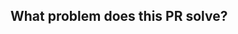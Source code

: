 <!--
Thank you for contributing to Java Design Patterns!

If you're unsure where to start, please refer to the contributing doc:

https://github.com/iluwatar/java-design-patterns/wiki/01.-How-to-contribute

If you still have questions, please let us know via issues or [gitter](https://matrix.to/#/#iluwatar_java-design-patterns:gitter.im).
-->

## What problem does this PR solve?

<!-- Please describe the problem you're trying to solve. Uncomment the following line if this PR closes some issues -->
<!-- Close #<issue number> -->
